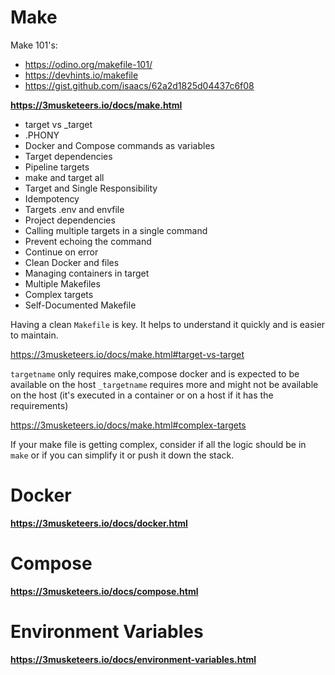 # Make

Make 101's:

- https://odino.org/makefile-101/
- https://devhints.io/makefile
- https://gist.github.com/isaacs/62a2d1825d04437c6f08

**https://3musketeers.io/docs/make.html**

- target vs _target
- .PHONY
- Docker and Compose commands as variables
- Target dependencies
- Pipeline targets
- make and target all
- Target and Single Responsibility
- Idempotency
- Targets .env and envfile
- Project dependencies
- Calling multiple targets in a single command
- Prevent echoing the command
- Continue on error
- Clean Docker and files
- Managing containers in target
- Multiple Makefiles
- Complex targets
- Self-Documented Makefile


Having a clean `Makefile` is key. It helps to understand it quickly and is easier to maintain.

https://3musketeers.io/docs/make.html#target-vs-target

`targetname` only requires make,compose docker and is expected to be available on the host
`_targetname` requires more and might not be available on the host (it's executed in a container or on a host if it has the requirements)

https://3musketeers.io/docs/make.html#complex-targets

If your make file is getting complex, consider if all the logic should be in `make` or if you can simplify it or push it down the stack.

# Docker

**https://3musketeers.io/docs/docker.html**

# Compose

**https://3musketeers.io/docs/compose.html**

# Environment Variables

**https://3musketeers.io/docs/environment-variables.html**
